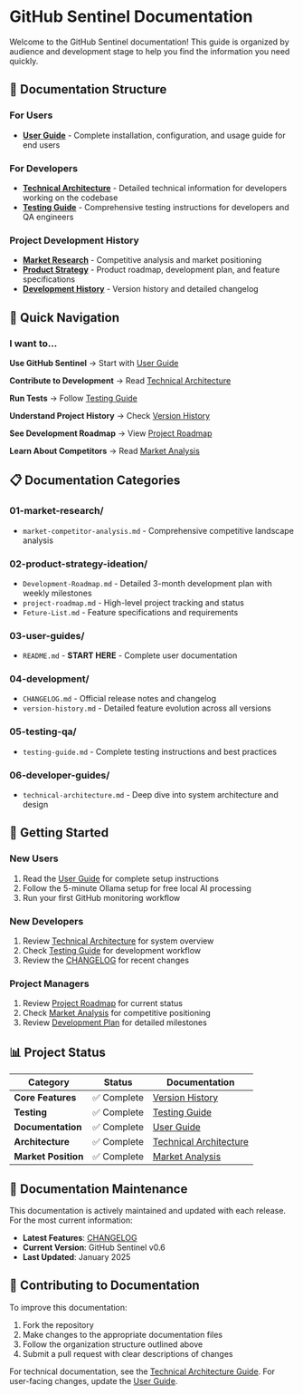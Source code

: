 # GitHub Sentinel Documentation

Welcome to the GitHub Sentinel documentation! This guide is organized by audience and development stage to help you find the information you need quickly.

## 📁 Documentation Structure

### For Users
- **[User Guide](03-product-design/user-guide.md)** - Complete installation, configuration, and usage guide for end users

### For Developers
- **[Technical Architecture](04-development/technical-architecture.md)** - Detailed technical information for developers working on the codebase
- **[Testing Guide](05-testing-qa/testing-guide.md)** - Comprehensive testing instructions for developers and QA engineers

### Project Development History
- **[Market Research](01-market-research/)** - Competitive analysis and market positioning
- **[Product Strategy](02-product-strategy-ideation/)** - Product roadmap, development plan, and feature specifications
- **[Development History](04-development/)** - Version history and detailed changelog

## 🎯 Quick Navigation

### I want to...

**Use GitHub Sentinel**
→ Start with [User Guide](03-user-guides/README.md)

**Contribute to Development**
→ Read [Technical Architecture](06-developer-guides/technical-architecture.md)

**Run Tests**
→ Follow [Testing Guide](05-testing-qa/testing-guide.md)

**Understand Project History**
→ Check [Version History](04-development/version-history.md)

**See Development Roadmap**
→ View [Project Roadmap](02-product-strategy-ideation/project-roadmap.md)

**Learn About Competitors**
→ Read [Market Analysis](01-market-research/market-competitor-analysis.md)

## 📋 Documentation Categories

### 01-market-research/
- `market-competitor-analysis.md` - Comprehensive competitive landscape analysis

### 02-product-strategy-ideation/
- `Development-Roadmap.md` - Detailed 3-month development plan with weekly milestones
- `project-roadmap.md` - High-level project tracking and status
- `Feture-List.md` - Feature specifications and requirements

### 03-user-guides/
- `README.md` - **START HERE** - Complete user documentation

### 04-development/
- `CHANGELOG.md` - Official release notes and changelog
- `version-history.md` - Detailed feature evolution across all versions

### 05-testing-qa/
- `testing-guide.md` - Complete testing instructions and best practices

### 06-developer-guides/
- `technical-architecture.md` - Deep dive into system architecture and design

## 🚀 Getting Started

### New Users
1. Read the [User Guide](03-user-guides/README.md) for complete setup instructions
2. Follow the 5-minute Ollama setup for free local AI processing
3. Run your first GitHub monitoring workflow

### New Developers
1. Review [Technical Architecture](06-developer-guides/technical-architecture.md) for system overview
2. Check [Testing Guide](05-testing-qa/testing-guide.md) for development workflow
3. Review the [CHANGELOG](04-development/CHANGELOG.md) for recent changes

### Project Managers
1. Review [Project Roadmap](02-product-strategy-ideation/project-roadmap.md) for current status
2. Check [Market Analysis](01-market-research/market-competitor-analysis.md) for competitive positioning
3. Review [Development Plan](02-product-strategy-ideation/Development-Roadmap.md) for detailed milestones

## 📊 Project Status

| Category | Status | Documentation |
|----------|--------|---------------|
| **Core Features** | ✅ Complete | [Version History](04-development/version-history.md) |
| **Testing** | ✅ Complete | [Testing Guide](05-testing-qa/testing-guide.md) |
| **Documentation** | ✅ Complete | [User Guide](03-user-guides/README.md) |
| **Architecture** | ✅ Complete | [Technical Architecture](06-developer-guides/technical-architecture.md) |
| **Market Position** | ✅ Complete | [Market Analysis](01-market-research/market-competitor-analysis.md) |

## 🔄 Documentation Maintenance

This documentation is actively maintained and updated with each release. For the most current information:

- **Latest Features**: [CHANGELOG](04-development/CHANGELOG.md)
- **Current Version**: GitHub Sentinel v0.6
- **Last Updated**: January 2025

## 🤝 Contributing to Documentation

To improve this documentation:

1. Fork the repository
2. Make changes to the appropriate documentation files
3. Follow the organization structure outlined above
4. Submit a pull request with clear descriptions of changes

For technical documentation, see the [Technical Architecture Guide](06-developer-guides/technical-architecture.md).
For user-facing changes, update the [User Guide](03-user-guides/README.md). 